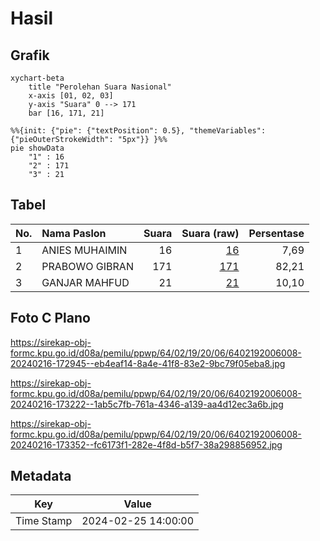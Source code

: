 # Hasil

## Grafik

```mermaid
xychart-beta
    title "Perolehan Suara Nasional"
    x-axis [01, 02, 03]
    y-axis "Suara" 0 --> 171
    bar [16, 171, 21]
```

```mermaid
%%{init: {"pie": {"textPosition": 0.5}, "themeVariables": {"pieOuterStrokeWidth": "5px"}} }%%
pie showData
    "1" : 16
    "2" : 171
    "3" : 21
```

## Tabel

| No. | Nama Paslon    | Suara | Suara (raw) | Persentase |
|:--- |:-------------- | -----:| -----------:| ----------:|
| 1   | ANIES MUHAIMIN | 16    | [16][p-1]   | 7,69       |
| 2   | PRABOWO GIBRAN | 171   | [171][p-2]  | 82,21      |
| 3   | GANJAR MAHFUD  | 21    | [21][p-3]   | 10,10      |


[p-1]: https://github.com/gigit-pemilu/pemilu-2024/blob/main/pilpres/hitung-suara/sub/64-kalimantan-timur/sub/02-kutai-kartanegara/sub/19-kota-bangun-darat/sub/2006-kota-bangun-iii/sub/008-tps/sub/paslon-1.txt
[p-2]: https://github.com/gigit-pemilu/pemilu-2024/blob/main/pilpres/hitung-suara/sub/64-kalimantan-timur/sub/02-kutai-kartanegara/sub/19-kota-bangun-darat/sub/2006-kota-bangun-iii/sub/008-tps/sub/paslon-2.txt
[p-3]: https://github.com/gigit-pemilu/pemilu-2024/blob/main/pilpres/hitung-suara/sub/64-kalimantan-timur/sub/02-kutai-kartanegara/sub/19-kota-bangun-darat/sub/2006-kota-bangun-iii/sub/008-tps/sub/paslon-3.txt

## Foto C Plano

https://sirekap-obj-formc.kpu.go.id/d08a/pemilu/ppwp/64/02/19/20/06/6402192006008-20240216-172945--eb4eaf14-8a4e-41f8-83e2-9bc79f05eba8.jpg

https://sirekap-obj-formc.kpu.go.id/d08a/pemilu/ppwp/64/02/19/20/06/6402192006008-20240216-173222--1ab5c7fb-761a-4346-a139-aa4d12ec3a6b.jpg

https://sirekap-obj-formc.kpu.go.id/d08a/pemilu/ppwp/64/02/19/20/06/6402192006008-20240216-173352--fc6173f1-282e-4f8d-b5f7-38a298856952.jpg


## Metadata

| Key        | Value               |
| ---------- | ------------------- |
| Time Stamp | 2024-02-25 14:00:00 |



